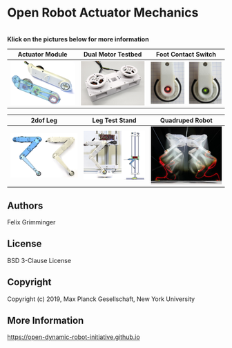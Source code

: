 Open Robot Actuator Mechanics
=======================

<br>**Klick on the pictures below for more information**

| Actuator Module  | Dual Motor Testbed | Foot Contact Switch |
| ---------------  | ------------- |------------- |
| <a href="actuator_module_v1/README.md"><img src="actuator_module_v1/images/actuator_module_1.png" width="300"></a>| <a href="dual_motor_testbed_v1/README.md"><img src="dual_motor_testbed_v1/images/dual_motor_testbed_1.jpg" width="300"></a>  | <a href="foot_contact_switch_v1/README.md"><img src="foot_contact_switch_v1/images/foot_sensor_1.jpg" width="350"></a>  |

| 2dof Leg  | Leg Test Stand | Quadruped Robot |
| ------------- | ------------- |------------- |
| <a href="leg_2dof_v1/README.md"><img src="leg_2dof_v1/images/leg_2dof_1.png" width="350"></a>| <a href="leg_test_stand_v1/README.md"><img src="leg_test_stand_v1/images/leg_test_stand_1.png" width="300"></a>  | <a href="quadruped_robot_8dof_v1/README.md"><img src="quadruped_robot_8dof_v1/images/quadruped_8dof_jump_1.jpg" width="300"></a>  |

Authors
--------
Felix Grimminger

License
-------
BSD 3-Clause License

Copyright
-----------
Copyright (c) 2019, Max Planck Gesellschaft, New York University

More Information
----------------
https://open-dynamic-robot-initiative.github.io
